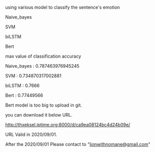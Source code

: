 using various model to classify the sentence's emotion

Naive_bayes

SVM

biLSTM

Bert

max value of classification accuracy

Naive_bayes :	0.787463976945245

SVM :		0.734870317002881

biLSTM :	0.7666

Bert :		0.77449566


Bert model is too big to upload in git.

you can download it below URL.

http://thxeksel.iptime.org:8000/d/ca9ea08124bc4d24b09e/

URL Valid in 2020/09/01.

After the 2020/09/01 Please contact to "lionwithnomane@gmail.com"

